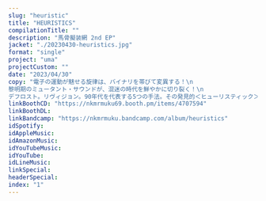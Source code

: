 ```yaml
---
slug: "heuristic"
title: "HEURISTICS"
compilationTitle: ""
description: "馬骨擬装網 2nd EP"
jacket: "./20230430-heuristics.jpg"
format: "single"
project: "uma"
projectCustom: ""
date: "2023/04/30"
copy: "電子の運動が魅せる旋律は、バイナリを帯びて変異する！\n
黎明期のミュータント・サウンドが、混迷の時代を鮮やかに切り裂く！\n
デフロスト。リヴィジョン。90年代を代表する5つの手法。その発見的＜ヒューリスティック＞な用法集！"
linkBoothCD: "https://nkmrmuku69.booth.pm/items/4707594"
linkBoothDL: 
linkBandcamp: "https://nkmrmuku.bandcamp.com/album/heuristics"
idSpotify: 
idAppleMusic: 
idAmazonMusic: 
idYouTubeMusic: 
idYouTube: 
idLineMusic: 
linkSpecial: 
headerSpecial: 
index: "1"
---
```

